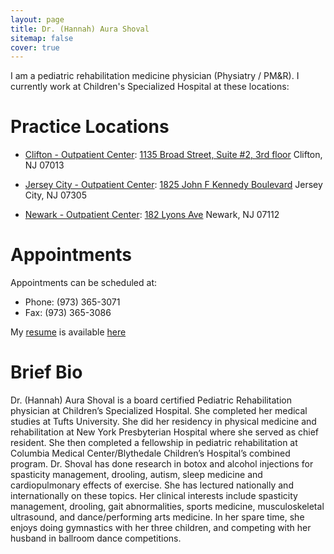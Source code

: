 ```yaml
---
layout: page
title: Dr. (Hannah) Aura Shoval
sitemap: false
cover: true
---
```


I am a pediatric rehabilitation medicine physician (Physiatry / PM&R). I currently work at Children's Specialized Hospital at these locations:

# Practice Locations
- [Clifton - Outpatient Center](https://www.childrens-specialized.org/locations-directory/clifton): 
  [1135 Broad Street, Suite #2, 3rd floor](https://maps.google.com/?q=1135+Broad+Street,+Suite+%232,+3rd+floor&entry=gmail&source=g)
  Clifton, NJ 07013

- [Jersey City - Outpatient Center](https://www.childrens-specialized.org/locations-directory/jersey-city-outpatient): 
  [1825 John F Kennedy Boulevard](https://goo.gl/maps/mPgZXFsocU3TgUba7)
  Jersey City, NJ 07305
 
- [Newark - Outpatient Center](https://www.childrens-specialized.org/locations-directory/newark): 
  [182 Lyons Ave](https://goo.gl/maps/gh71cTG6A9G6t9Xc8)
  Newark, NJ 07112

# Appointments
Appointments can be scheduled at:
- Phone: (973) 365-3071 
- Fax: (973) 365-3086

My [resume](/resume/) is available [here](/resume/)


# Brief Bio

Dr. (Hannah) Aura Shoval is a board certified Pediatric Rehabilitation physician at Children’s Specialized Hospital. She completed her medical studies at Tufts University. She did her residency in physical medicine and rehabilitation at New York Presbyterian Hospital where she served as chief resident. She then completed a fellowship in pediatric rehabilitation at Columbia Medical Center/Blythedale Children’s Hospital’s combined program. Dr. Shoval has done research in botox and alcohol injections for spasticity management, drooling, autism,  sleep medicine and cardiopulmonary effects of exercise. She has lectured nationally and internationally on these topics.  Her clinical interests include spasticity management, drooling, gait abnormalities, sports medicine, musculoskeletal ultrasound, and dance/performing arts medicine. In her spare time, she enjoys doing gymnastics with her three children, and competing with her husband in ballroom dance competitions.
